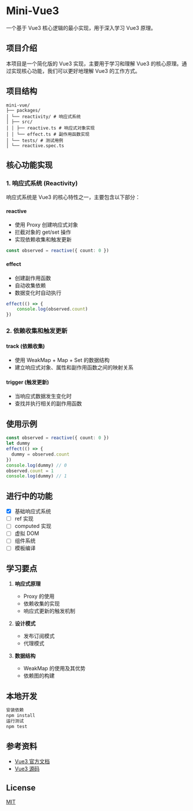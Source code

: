 # Mini-Vue3

一个基于 Vue3 核心逻辑的最小实现，用于深入学习 Vue3 原理。

## 项目介绍

本项目是一个简化版的 Vue3 实现，主要用于学习和理解 Vue3 的核心原理。通过实现核心功能，我们可以更好地理解 Vue3 的工作方式。

## 项目结构 
```
mini-vue/
├── packages/
│ └── reactivity/ # 响应式系统
│ ├── src/
│ │ ├── reactive.ts # 响应式对象实现
│ │ └── effect.ts # 副作用函数实现
│ └── tests/ # 测试用例
│ └── reactive.spec.ts
```

## 核心功能实现

### 1. 响应式系统 (Reactivity)

响应式系统是 Vue3 的核心特性之一，主要包含以下部分：

#### reactive
- 使用 Proxy 创建响应式对象
- 拦截对象的 get/set 操作
- 实现依赖收集和触发更新

```typescript
const observed = reactive({ count: 0 })
```

#### effect
- 创建副作用函数
- 自动收集依赖
- 数据变化时自动执行

```typescript
effect(() => {
    console.log(observed.count)
})
```

### 2. 依赖收集和触发更新

#### track (依赖收集)
- 使用 WeakMap + Map + Set 的数据结构
- 建立响应式对象、属性和副作用函数之间的映射关系

#### trigger (触发更新)
- 当响应式数据发生变化时
- 查找并执行相关的副作用函数

## 使用示例

```typescript
const observed = reactive({ count: 0 })
let dummy
effect(() => {
  dummy = observed.count
})
console.log(dummy) // 0
observed.count = 1
console.log(dummy) // 1
```


## 进行中的功能

- [x] 基础响应式系统
- [ ] ref 实现
- [ ] computed 实现
- [ ] 虚拟 DOM
- [ ] 组件系统
- [ ] 模板编译

## 学习要点

1. **响应式原理**
   - Proxy 的使用
   - 依赖收集的实现
   - 响应式更新的触发机制

2. **设计模式**
   - 发布订阅模式
   - 代理模式

3. **数据结构**
   - WeakMap 的使用及其优势
   - 依赖图的构建

## 本地开发
```bash
安装依赖
npm install
运行测试
npm test
```

## 参考资料

- [Vue3 官方文档](https://v3.vuejs.org/)
- [Vue3 源码](https://github.com/vuejs/core)

## License

[MIT](LICENSE)